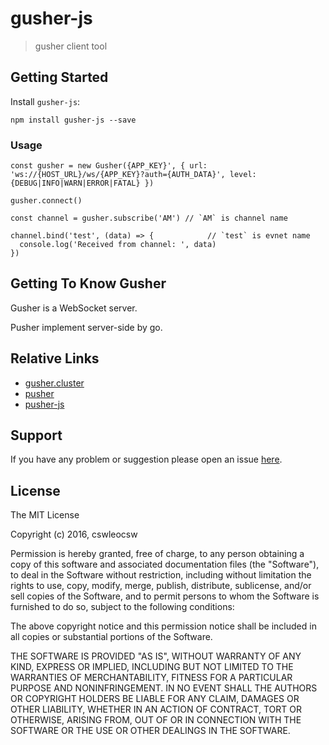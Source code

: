 # gusher-js
> gusher client tool 


## Getting Started
Install `gusher-js`:

```
npm install gusher-js --save
```


### Usage
```
const gusher = new Gusher({APP_KEY}', { url: 'ws://{HOST_URL}/ws/{APP_KEY}?auth={AUTH_DATA}', level: {DEBUG|INFO|WARN|ERROR|FATAL} })

gusher.connect()

const channel = gusher.subscribe('AM') // `AM` is channel name

channel.bind('test', (data) => {            // `test` is evnet name
  console.log('Received from channel: ', data)
})
```

## Getting To Know Gusher
Gusher is a WebSocket server.  

Pusher implement server-side by go.


## Relative Links
* [gusher.cluster](https://github.com/syhlion/gusher.cluster)  
* [pusher](https://pusher.com/)  
* [pusher-js](https://github.com/pusher/pusher-js)


## Support
If you have any problem or suggestion please open an issue [here](https://github.com/cswleocsw/gusher-js/issues).


## License
The MIT License

Copyright (c) 2016, cswleocsw

Permission is hereby granted, free of charge, to any person
obtaining a copy of this software and associated documentation
files (the "Software"), to deal in the Software without
restriction, including without limitation the rights to use,
copy, modify, merge, publish, distribute, sublicense, and/or sell
copies of the Software, and to permit persons to whom the
Software is furnished to do so, subject to the following
conditions:

The above copyright notice and this permission notice shall be
included in all copies or substantial portions of the Software.

THE SOFTWARE IS PROVIDED "AS IS", WITHOUT WARRANTY OF ANY KIND,
EXPRESS OR IMPLIED, INCLUDING BUT NOT LIMITED TO THE WARRANTIES
OF MERCHANTABILITY, FITNESS FOR A PARTICULAR PURPOSE AND
NONINFRINGEMENT. IN NO EVENT SHALL THE AUTHORS OR COPYRIGHT
HOLDERS BE LIABLE FOR ANY CLAIM, DAMAGES OR OTHER LIABILITY,
WHETHER IN AN ACTION OF CONTRACT, TORT OR OTHERWISE, ARISING
FROM, OUT OF OR IN CONNECTION WITH THE SOFTWARE OR THE USE OR
OTHER DEALINGS IN THE SOFTWARE.

